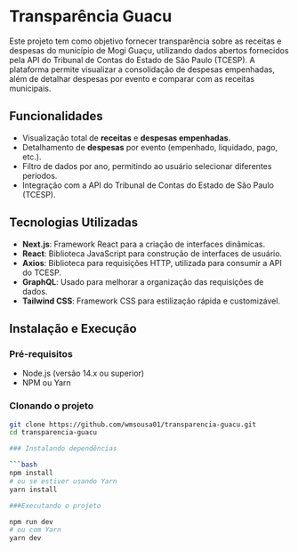 # Transparência Guacu

Este projeto tem como objetivo fornecer transparência sobre as receitas e despesas do município de Mogi Guaçu, utilizando dados abertos fornecidos pela API do Tribunal de Contas do Estado de São Paulo (TCESP). A plataforma permite visualizar a consolidação de despesas empenhadas, além de detalhar despesas por evento e comparar com as receitas municipais.

## Funcionalidades

- Visualização total de **receitas** e **despesas empenhadas**.
- Detalhamento de **despesas** por evento (empenhado, liquidado, pago, etc.).
- Filtro de dados por ano, permitindo ao usuário selecionar diferentes períodos.
- Integração com a API do Tribunal de Contas do Estado de São Paulo (TCESP).

## Tecnologias Utilizadas

- **Next.js**: Framework React para a criação de interfaces dinâmicas.
- **React**: Biblioteca JavaScript para construção de interfaces de usuário.
- **Axios**: Biblioteca para requisições HTTP, utilizada para consumir a API do TCESP.
- **GraphQL**: Usado para melhorar a organização das requisições de dados.
- **Tailwind CSS**: Framework CSS para estilização rápida e customizável.
  
## Instalação e Execução

### Pré-requisitos

- Node.js (versão 14.x ou superior)
- NPM ou Yarn

### Clonando o projeto

```bash
git clone https://github.com/wmsousa01/transparencia-guacu.git
cd transparencia-guacu

### Instalando dependências

```bash
npm install
# ou se estiver usando Yarn
yarn install

###Executando o projeto

npm run dev
# ou com Yarn
yarn dev

